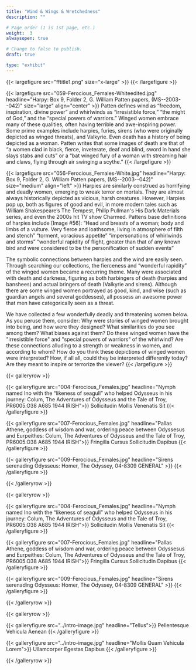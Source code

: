 ```yaml
---
title: "Wind & Wings & Wretchedness"
description: ""

# Page order (1 is 1st page, etc.)
weight:  3
alwaysopen: true

# Change to false to publish.
draft: true

type: "exhibit"
---
```


{{< largefigure src="fftitle1.png"
                size="x-large" >}}
{{< /largefigure >}}

{{< largefigure src="059-Ferocious_Females-Whiteedited.jpg"
                headline="Harpy: Box 9, Folder 2, G. William Patten papers, (MS--2003--042)"
                size="large" align="center" >}}
Patten defines wind as “freedom, inspiration, divine power” and whirlwinds as “irresistible force,” “the might of God,” and the “special powers of warriors.” Winged women embrace many of these qualities, often having terrible and awe-inspiring power. Some prime examples include harpies, furies, sirens (who were originally depicted as winged threats), and Valkyrie. Even death has a history of being depicted as a woman. Patten writes that some images of death are that of “a women clad in black, fierce, inveterate, deaf and blind, sword in hand she slays stabs and cuts” or a “bat winged fury of a woman with streaming hair and claws, flying through air swinging a scythe.”
{{< /largefigure >}}

{{< largefigure src="056-Ferocious_Females-White.jpg"
                headline="Harpy: Box 9, Folder 2, G. William Patten papers, (MS--2003--042)"
                size="medium"
                align="left" >}}
Harpies are similarly construed as horrifying and deadly women, emerging to wreak terror on mortals. They are almost always historically depicted as vicious, harsh creatures. However, Harpies pop up, both as figures of good and evil, in more modern tales such as William Shakespeare’s The Tempest, Philip Pullman's His Dark Materials series, and even the 2000s hit TV show Charmed. Pattens base definitions of harpies include [Image #56]: 
“Head and breasts of a woman; body and limbs of a vulture. Very fierce and loathsome, living in atmosphere of filth and stench” 
“torment, voracious appetite” 
“impersonations of whirlwinds and storms”
“wonderful rapidity of flight, greater than that of any known bird and were considered to be the personification of sudden events”

The symbolic connections between harpies and the wind are easily seen. Through searching our collections, the fierceness and “wonderful rapidity” of the winged women became a recurring theme. Many were associated with death and darkness, figuring as both harbingers of death (harpies and banshees) and actual bringers of death (Valkyrie and sirens). Although there are some winged women portrayed as good, kind, and wise (such as guardian angels and several goddesses), all possess an awesome power that men have categorically seen as a threat. 

We have collected a few wonderfully deadly and threatening women below. As you peruse them, consider:
Why were stories of winged women brought into being, and how were they designed? What similarities do you see among them? What biases against them? 
Do these winged women have the "irresistible force" and "special powers of warriors" of the whirlwind? Are these connections alluding to a strength or weakness in women, and according to whom? 
How do you think these depictions of winged women were interpreted? How, if all all, could they be interpreted differently today? 
Are they meant to inspire or terrorize the viewer?
{{< /largefigure >}}



{{< galleryrow >}}

{{< galleryfigure src="004-Ferocious_Females.jpg"
           headline="Nymph named Ino with the “likeness of seagull” who helped Odysseus in his journey: Colum, The Adventures of Odysseus and the Tale of Troy, PR6005.O38 A685 1944 IRISH">}} Sollicitudin Mollis Venenatis Sit
{{< /galleryfigure >}}

{{< galleryfigure src="007-Ferocious_Females.jpg"
           headline="Pallas Athene, goddess of wisdom and war, ordering peace between Odyssesus and Eurpeithes: Colum, The Adventures of Odysseus and the Tale of Troy, PR6005.O38 A685 1944 IRISH">}} Fringilla Cursus Sollicitudin Dapibus
{{< /galleryfigure >}}

{{< galleryfigure src="009-Ferocious_Females.jpg"
           headline="Sirens serenading Odysseus: Homer, The Odyssey, 04-8309 GENERAL" >}}
{{< /galleryfigure >}}

{{< /galleryrow >}}

{{< galleryrow >}}

{{< galleryfigure src="004-Ferocious_Females.jpg"
           headline="Nymph named Ino with the “likeness of seagull” who helped Odysseus in his journey: Colum, The Adventures of Odysseus and the Tale of Troy, PR6005.O38 A685 1944 IRISH">}} Sollicitudin Mollis Venenatis Sit
{{< /galleryfigure >}}

{{< galleryfigure src="007-Ferocious_Females.jpg"
           headline="Pallas Athene, goddess of wisdom and war, ordering peace between Odyssesus and Eurpeithes: Colum, The Adventures of Odysseus and the Tale of Troy, PR6005.O38 A685 1944 IRISH">}} Fringilla Cursus Sollicitudin Dapibus
{{< /galleryfigure >}}

{{< galleryfigure src="009-Ferocious_Females.jpg"
           headline="Sirens serenading Odysseus: Homer, The Odyssey, 04-8309 GENERAL" >}}
{{< /galleryfigure >}}

{{< /galleryrow >}}

{{< galleryrow >}}

{{< galleryfigure src="../intro-image.jpg"
           headline="Tellus">}} Pellentesque Vehicula Aenean
{{< /galleryfigure >}}

{{< galleryfigure src="../intro-image.jpg"
           headline="Mollis Quam Vehicula Lorem">}} Ullamcorper Egestas Dapibus
{{< /galleryfigure >}}

{{< /galleryrow >}}